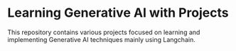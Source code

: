 # Learning Generative AI with Projects

This repository contains various projects focused on learning and implementing Generative AI techniques mainly using Langchain.
